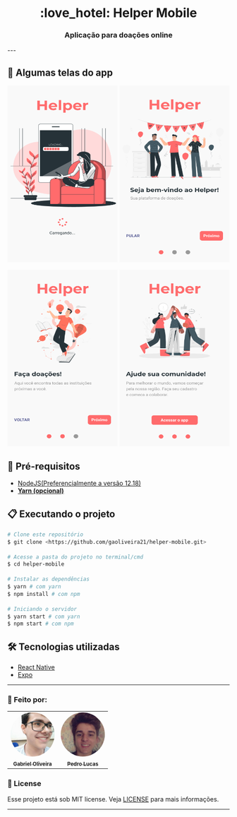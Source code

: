 <h1 align="center"> :love_hotel: Helper Mobile </h1>
<h3 align="center">
  Aplicação para doações online
</h3>
---

## :iphone: Algumas telas do app

<p>
  <img src="./.github/loading.png" width="250" height="400"> <img src="./.github/welcome-01.png" width="250" height="400">
</p>

<p>
  <img src="./.github/welcome-02.png" width="250" height="400"> <img src="./.github/welcome-03.png" width="250" height="400">
</p>

## :construction_worker: Pré-requisitos

- [NodeJS(Preferencialmente a versão 12.18)](https://nodejs.org/en/)
- **[Yarn (opcional)](https://classic.yarnpkg.com/en/docs/install/)**

## :clipboard: Executando o projeto

```bash
# Clone este repositório
$ git clone <https://github.com/gaoliveira21/helper-mobile.git>

# Acesse a pasta do projeto no terminal/cmd
$ cd helper-mobile

# Instalar as dependências
$ yarn # com yarn
$ npm install # com npm

# Iniciando o servidor
$ yarn start # com yarn
$ npm start # com npm

```

## :hammer_and_wrench: Tecnologias utilizadas

- [React Native](https://reactnative.dev/)
- [Expo](https://expo.io/)

---

### :construction_worker: Feito por:

<table>
  <tr>
    <td align="center"><a href="https://github.com/gaoliveira21"><img style="border-radius: 50%;" src="https://github.com/gaoliveira21/randpic/blob/master/.github/gabriel.jpg" width="100px;" alt=""/><br /><sub><b>Gabriel Oliveira</b></sub></a><br /></td>
    <td align="center"><a href="https://github.com/pedrooV2"><img style="border-radius: 50%;" src="https://github.com/gaoliveira21/randpic/blob/master/.github/pedro.jpg" width="100px;" alt=""/><br /><sub><b>Pedro Lucas</b></sub></a><br /></td>
  </tr>
</table>

### :memo: License
Esse projeto está sob MIT license. Veja [LICENSE](https://github.com/gaoliveira21/helper-mobile/blob/main/LICENSE) para mais informações.

---

